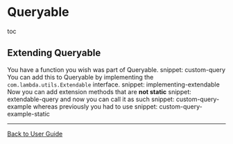 <a id="top"></a>

# Queryable

toc

## Extending Queryable

You have a function you wish was part of Queryable.
snippet: custom-query
You can add this to Queryable by implementing the `com.lambda.utils.Extendable` interface.
snippet: implementing-extendable
Now you can add extension methods that are **not static**
snippet: extendable-query
and now you can call it as such
snippet: custom-query-example
whereas previously you had to use
snippet: custom-query-example-static

---

[Back to User Guide](README.md#top)
